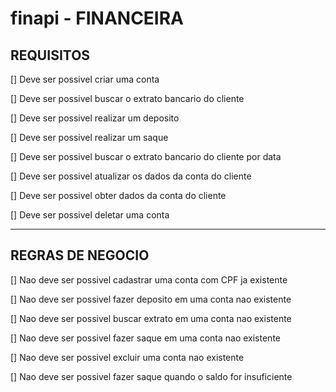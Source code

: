 # finapi - FINANCEIRA

## REQUISITOS

[] Deve ser possivel criar uma conta

[] Deve ser possivel buscar o extrato bancario do cliente

[] Deve ser possivel realizar um deposito

[] Deve ser possivel realizar um saque

[] Deve ser possivel buscar o extrato bancario do cliente por data

[] Deve ser possivel atualizar os dados da conta do cliente

[] Deve ser possivel obter dados da conta do cliente

[] Deve ser possivel deletar uma conta

---

## REGRAS DE NEGOCIO

[] Nao deve ser possivel cadastrar uma conta com CPF ja existente

[] Nao deve ser possivel fazer deposito em uma conta nao existente

[] Nao deve ser possivel buscar extrato em uma conta nao existente

[] Nao deve ser possivel fazer saque em uma conta nao existente

[] Nao deve ser possivel excluir uma conta nao existente

[] Nao deve ser possivel fazer saque quando o saldo for insuficiente

